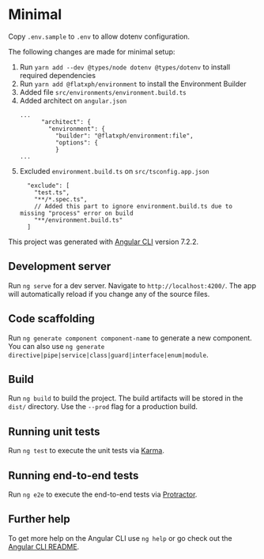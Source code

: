 # Minimal

Copy `.env.sample` to `.env` to allow dotenv configuration.

The following changes are made for minimal setup:
1. Run `yarn add --dev @types/node dotenv @types/dotenv` to install required dependencies
2. Run `yarn add @flatxph/environment` to install the Environment Builder
3. Added file `src/environments/environment.build.ts`
4. Added architect on `angular.json`
    ```
    ...
          "architect": {
            "environment": {
              "builder": "@flatxph/environment:file",
              "options": {
              }
    ...
    ```
5. Excluded `environment.build.ts` on `src/tsconfig.app.json`
    ```
      "exclude": [
        "test.ts",
        "**/*.spec.ts",
        // Added this part to ignore environment.build.ts due to missing "process" error on build
        "**/environment.build.ts"
      ]
    ```

This project was generated with [Angular CLI](https://github.com/angular/angular-cli) version 7.2.2.

## Development server

Run `ng serve` for a dev server. Navigate to `http://localhost:4200/`. The app will automatically reload if you change any of the source files.

## Code scaffolding

Run `ng generate component component-name` to generate a new component. You can also use `ng generate directive|pipe|service|class|guard|interface|enum|module`.

## Build

Run `ng build` to build the project. The build artifacts will be stored in the `dist/` directory. Use the `--prod` flag for a production build.

## Running unit tests

Run `ng test` to execute the unit tests via [Karma](https://karma-runner.github.io).

## Running end-to-end tests

Run `ng e2e` to execute the end-to-end tests via [Protractor](http://www.protractortest.org/).

## Further help

To get more help on the Angular CLI use `ng help` or go check out the [Angular CLI README](https://github.com/angular/angular-cli/blob/master/README.md).
